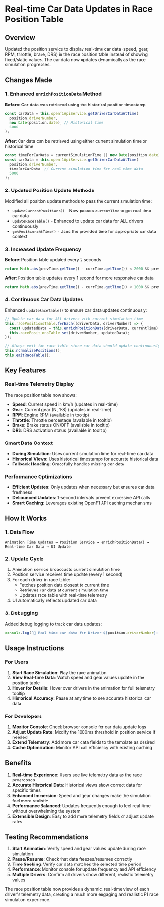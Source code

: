 # Real-time Car Data Updates in Race Position Table

## Overview
Updated the position service to display real-time car data (speed, gear, RPM, throttle, brake, DRS) in the race position table instead of showing fixed/static values. The car data now updates dynamically as the race simulation progresses.

## Changes Made

### 1. Enhanced `enrichPositionData` Method
**Before**: Car data was retrieved using the historical position timestamp
```typescript
const carData = this.openf1ApiService.getDriverCarDataAtTime(
  position.driverNumber, 
  new Date(position.date), // Historical time
  5000
);
```

**After**: Car data can be retrieved using either current simulation time or historical time
```typescript
const timeForCarData = currentSimulationTime || new Date(position.date);
const carData = this.openf1ApiService.getDriverCarDataAtTime(
  position.driverNumber, 
  timeForCarData, // Current simulation time for real-time data
  5000
);
```

### 2. Updated Position Update Methods
Modified all position update methods to pass the current simulation time:
- `updateCurrentPositions()` - Now passes `currentTime` to get real-time car data
- `updateRaceTable()` - Enhanced to update car data for ALL drivers continuously
- `getPositionsAtTime()` - Uses the provided time for appropriate car data context

### 3. Increased Update Frequency
**Before**: Position table updated every 2 seconds
```typescript
return Math.abs(prevTime.getTime() - currTime.getTime()) < 2000 && prevPlaying === currPlaying;
```

**After**: Position table updates every 1 second for more responsive car data
```typescript
return Math.abs(prevTime.getTime() - currTime.getTime()) < 1000 && prevPlaying === currPlaying;
```

### 4. Continuous Car Data Updates
Enhanced `updateRaceTable()` to ensure car data updates continuously:
```typescript
// Update car data for ALL drivers with current simulation time
this.racePositionsTable.forEach((driverData, driverNumber) => {
  const updatedData = this.enrichPositionData(driverData, currentTime);
  this.racePositionsTable.set(driverNumber, updatedData);
});

// Always emit the race table since car data should update continuously
this.normalizePositions();
this.emitRaceTable();
```

## Key Features

### Real-time Telemetry Display
The race position table now shows:
- **Speed**: Current speed in km/h (updates in real-time)
- **Gear**: Current gear (N, 1-8) (updates in real-time)
- **RPM**: Engine RPM (available in tooltip)
- **Throttle**: Throttle percentage (available in tooltip)
- **Brake**: Brake status ON/OFF (available in tooltip)
- **DRS**: DRS activation status (available in tooltip)

### Smart Data Context
- **During Simulation**: Uses current simulation time for real-time car data
- **Historical Views**: Uses historical timestamps for accurate historical data
- **Fallback Handling**: Gracefully handles missing car data

### Performance Optimizations
- **Efficient Updates**: Only updates when necessary but ensures car data freshness
- **Debounced Updates**: 1-second intervals prevent excessive API calls
- **Smart Caching**: Leverages existing OpenF1 API caching mechanisms

## How It Works

### 1. Data Flow
```
Animation Time Updates → Position Service → enrichPositionData() → Real-time Car Data → UI Update
```

### 2. Update Cycle
1. Animation service broadcasts current simulation time
2. Position service receives time update (every 1 second)
3. For each driver in race table:
   - Fetches position data closest to current time
   - Retrieves car data at current simulation time
   - Updates race table with real-time telemetry
4. UI automatically reflects updated car data

### 3. Debugging
Added debug logging to track car data updates:
```typescript
console.log(`🚗 Real-time car data for Driver ${position.driverNumber}: Speed=${carData.speed} km/h, Gear=${carData.n_gear}, RPM=${carData.rpm}`);
```

## Usage Instructions

### For Users
1. **Start Race Simulation**: Play the race animation
2. **View Real-time Data**: Watch speed and gear values update in the position table
3. **Hover for Details**: Hover over drivers in the animation for full telemetry tooltip
4. **Historical Accuracy**: Pause at any time to see accurate historical car data

### For Developers
1. **Monitor Console**: Check browser console for car data update logs
2. **Adjust Update Rate**: Modify the 1000ms threshold in position service if needed
3. **Extend Telemetry**: Add more car data fields to the template as desired
4. **Cache Optimization**: Monitor API call efficiency with existing caching

## Benefits

1. **Real-time Experience**: Users see live telemetry data as the race progresses
2. **Accurate Historical Data**: Historical views show correct data for specific times
3. **Enhanced Immersion**: Speed and gear changes make the simulation feel more realistic
4. **Performance Balanced**: Updates frequently enough to feel real-time without overwhelming the system
5. **Extensible Design**: Easy to add more telemetry fields or adjust update rates

## Testing Recommendations

1. **Start Animation**: Verify speed and gear values update during race simulation
2. **Pause/Resume**: Check that data freezes/resumes correctly
3. **Time Seeking**: Verify car data matches the selected time period
4. **Performance**: Monitor console for update frequency and API efficiency
5. **Multiple Drivers**: Confirm all drivers show different, realistic telemetry values

The race position table now provides a dynamic, real-time view of each driver's telemetry data, creating a much more engaging and realistic F1 race simulation experience.
